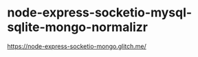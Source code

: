 # node-express-socketio-mysql-sqlite-mongo-normalizr
https://node-express-socketio-mongo.glitch.me/

